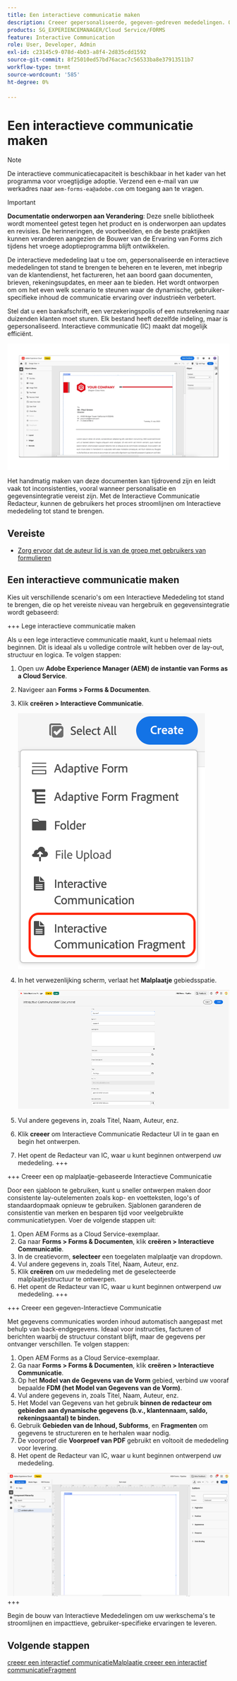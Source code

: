 ```yaml
---
title: Een interactieve communicatie maken
description: Creeer gepersonaliseerde, gegeven-gedreven mededelingen. Ontdek de belangrijkste functies, instapstappen en praktijkvoorbeelden met handleidingen en zelfstudies.
products: SG_EXPERIENCEMANAGER/Cloud Service/FORMS
feature: Interactive Communication
role: User, Developer, Admin
exl-id: c23145c9-078d-4b03-a8f4-2d835cdd1592
source-git-commit: 8f25010ed57bd76acac7c56533ba8e37913511b7
workflow-type: tm+mt
source-wordcount: '585'
ht-degree: 0%

---
```



# Een interactieve communicatie maken

>[!NOTE]
>
> De interactieve communicatiecapaciteit is beschikbaar in het kader van het programma voor vroegtijdige adoptie. Verzend een e-mail van uw werkadres naar `aem-forms-ea@adobe.com` om toegang aan te vragen.

>[!IMPORTANT]
>
> **Documentatie onderworpen aan Verandering**: Deze snelle bibliotheek wordt momenteel getest tegen het product en is onderworpen aan updates en revisies. De herinneringen, de voorbeelden, en de beste praktijken kunnen veranderen aangezien de Bouwer van de Ervaring van Forms zich tijdens het vroege adoptieprogramma blijft ontwikkelen.

De interactieve mededeling laat u toe om, gepersonaliseerde en interactieve mededelingen tot stand te brengen te beheren en te leveren, met inbegrip van de klantendienst, het factureren, het aan boord gaan documenten, brieven, rekeningsupdates, en meer aan te bieden. Het wordt ontworpen om om het even welk scenario te steunen waar de dynamische, gebruiker-specifieke inhoud de communicatie ervaring over industrieën verbetert.

Stel dat u een bankafschrift, een verzekeringspolis of een nutsrekening naar duizenden klanten moet sturen. Elk bestand heeft dezelfde indeling, maar is gepersonaliseerd. Interactieve communicatie (IC) maakt dat mogelijk efficiënt.

![ vind IC Docu ](/help/forms/interactive-communication/assets/introimg.png)

Het handmatig maken van deze documenten kan tijdrovend zijn en leidt vaak tot inconsistenties, vooral wanneer personalisatie en gegevensintegratie vereist zijn. Met de Interactieve Communicatie Redacteur, kunnen de gebruikers het proces stroomlijnen om Interactieve mededeling tot stand te brengen.

## Vereiste

* [Zorg ervoor dat de auteur lid is van de groep met gebruikers van formulieren](/help/forms/setup-forms-cloud-service.md#configure-users)

## Een interactieve communicatie maken

Kies uit verschillende scenario&#39;s om een Interactieve Mededeling tot stand te brengen, die op het vereiste niveau van hergebruik en gegevensintegratie wordt gebaseerd:

+++ Lege interactieve communicatie maken

Als u een lege interactieve communicatie maakt, kunt u helemaal niets beginnen. Dit is ideaal als u volledige controle wilt hebben over de lay-out, structuur en logica.
Te volgen stappen:

1. Open uw **Adobe Experience Manager (AEM) de instantie van Forms as a Cloud Service**.
1. Navigeer aan **Forms > Forms &amp; Documenten**.
1. Klik **creëren > Interactieve Communicatie**.

   ![ vind IC Docu ](/help/forms/interactive-communication/assets/comm.png)

1. In het verwezenlijking scherm, verlaat het **Malplaatje** gebiedsspatie.

   ![ vind IC Docu ](/help/forms/interactive-communication/assets/create-ic-document.png)

1. Vul andere gegevens in, zoals Titel, Naam, Auteur, enz.
1. Klik **creeer** om Interactieve Communicatie Redacteur UI in te gaan en begin het ontwerpen.
1. Het opent de Redacteur van IC, waar u kunt beginnen ontwerpend uw mededeling.
+++

+++ Creeer een op malplaatje-gebaseerde Interactieve Communicatie

Door een sjabloon te gebruiken, kunt u sneller ontwerpen maken door consistente lay-outelementen zoals kop- en voetteksten, logo&#39;s of standaardopmaak opnieuw te gebruiken.
Sjablonen garanderen de consistentie van merken en besparen tijd voor veelgebruikte communicatietypen. Voer de volgende stappen uit:

1. Open AEM Forms as a Cloud Service-exemplaar.
1. Ga naar **Forms > Forms &amp; Documenten**, klik **creëren > Interactieve Communicatie**.
1. In de creatievorm, **selecteer** een toegelaten malplaatje van dropdown.
1. Vul andere gegevens in, zoals Titel, Naam, Auteur, enz.
1. Klik **creëren** om uw mededeling met de geselecteerde malplaatjestructuur te ontwerpen.
1. Het opent de Redacteur van IC, waar u kunt beginnen ontwerpend uw mededeling.
+++

+++ Creeer een gegeven-Interactieve Communicatie

Met gegevens communicaties worden inhoud automatisch aangepast met behulp van back-endgegevens.
Ideaal voor instructies, facturen of berichten waarbij de structuur constant blijft, maar de gegevens per ontvanger verschillen. Te volgen stappen:

1. Open AEM Forms as a Cloud Service-exemplaar.
1. Ga naar **Forms > Forms &amp; Documenten**, klik **creëren > Interactieve Communicatie**.
1. Op het **Model van de Gegevens van de Vorm** gebied, verbind uw vooraf bepaalde **FDM (het Model van Gegevens van de Vorm)**.
1. Vul andere gegevens in, zoals Titel, Naam, Auteur, enz.
1. Het Model van Gegevens van het gebruik **binnen de redacteur om gebieden aan dynamische gegevens (b.v., klantennaam, saldo, rekeningsaantal) te binden.**
1. Gebruik **Gebieden van de Inhoud, Subforms**, en **Fragmenten** om gegevens te structureren en te herhalen waar nodig.
1. De voorproef die **Voorproef van PDF** gebruikt en voltooit de mededeling voor levering.
1. Het opent de Redacteur van IC, waar u kunt beginnen ontwerpend uw mededeling.

![ vind IC Docu ](/help/forms/interactive-communication/assets/ic-ui.png)
+++

Begin de bouw van Interactieve Mededelingen om uw werkschema&#39;s te stroomlijnen en impacttieve, gebruiker-specifieke ervaringen te leveren.

## Volgende stappen

[ creeer een interactief communicatieMalplaatje ](/help/forms/interactive-communication/create-interactive-communication-template.md)
[ creeer een interactief communicatieFragment ](/help/forms/interactive-communication/create-interactive-communication-fragment.md)
